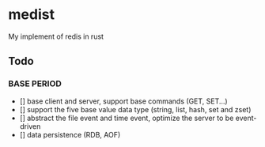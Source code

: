 # medist

My implement of redis in rust

## Todo

### BASE PERIOD

- [] base client and server, support base commands (GET, SET...)
- [] support the five base value data type (string, list, hash, set and zset)
- [] abstract the file event and time event, optimize the server to be event-driven
- [] data persistence (RDB, AOF)
